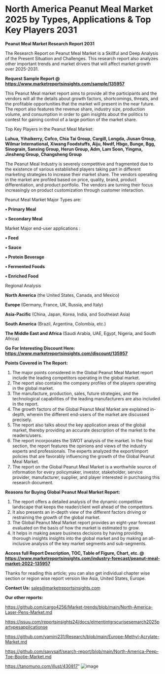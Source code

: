 # North America Peanut Meal Market 2025 by Types, Applications & Top Key Players 2031

<strong>Peanut Meal Market Research Report 2031</strong>

The Research Report on Peanut Meal Market is a Skillful and Deep Analysis of the Present Situation and Challenges. This research report also analyzes other important trends and market drivers that will affect market growth over 2025-2031.

<strong>Request Sample Report @ <a href=https://www.marketreportsinsights.com/sample/135957>https://www.marketreportsinsights.com/sample/135957</a></strong>

This Peanut Meal market report aims to provide all the participants and the vendors will all the details about growth factors, shortcomings, threats, and the profitable opportunities that the market will present in the near future. The report also features the revenue share, industry size, production volume, and consumption in order to gain insights about the politics to contest for gaining control of a large portion of the market share.

Top Key Players in the Peanut Meal Market:

<strong>Luhua, Yihaikerry, Cofco, Chia Tai Group, Cargill, Longda, Jiusan Group, Wilmar International, Xiwang Foodstuffs, Aiju, Nwdf, Hbgo, Bunge, Bgg, Sinograin, Sanxing Group, Herun Group, Adm, Lam Soon, Yingma, Jinsheng Group, Changsheng Group</strong>

The Peanut Meal Industry is severely competitive and fragmented due to the existence of various established players taking part in different marketing strategies to increase their market share. The vendors operating in the market are profiled based on price, quality, brand, product differentiation, and product portfolio. The vendors are turning their focus increasingly on product customization through customer interaction.

Peanut Meal Market Major Types are:

<strong>• Primary Meal

• Secondary Meal</strong>

Market Major end-user applications :

<strong>• Feed

• Sauce

• Protein Beverage

• Fermented Foods

• Enriched Food</strong>

Regional Analysis

</u><strong><b>North America</b></strong> (the United States, Canada, and Mexico)

<strong><b>Europe </b></strong>(Germany, France, UK, Russia, and Italy)

<strong><b>Asia-Pacific</b></strong> (China, Japan, Korea, India, and Southeast Asia)

<strong><b>South America</b></strong> (Brazil, Argentina, Colombia, etc.)

<strong><b>The Middle East and Africa</b></strong> (Saudi Arabia, UAE, Egypt, Nigeria, and South Africa)

<strong>Go For Interesting Discount Here: <a href=https://www.marketreportsinsights.com/discount/135957>https://www.marketreportsinsights.com/discount/135957</a></strong>

<strong>Points Covered in The Report:</strong>
<ol>
  <li>The major points considered in the Global Peanut Meal Market report include the leading competitors operating in the global market.</li>
  <li>The report also contains the company profiles of the players operating in the global market.</li>
  <li>The manufacture, production, sales, future strategies, and the technological capabilities of the leading manufacturers are also included in the report.</li>
  <li>The growth factors of the Global Peanut Meal Market are explained in-depth, wherein the different end-users of the market are discussed precisely.</li>
  <li>The report also talks about the key application areas of the global market, thereby providing an accurate description of the market to the readers/users.</li>
  <li>The report incorporates the SWOT analysis of the market. In the final section, the report features the opinions and views of the industry experts and professionals. The experts analyzed the export/import policies that are favorably influencing the growth of the Global Peanut Meal Market.</li>
  <li>The report on the Global Peanut Meal Market is a worthwhile source of information for every policymaker, investor, stakeholder, service provider, manufacturer, supplier, and player interested in purchasing this research document.</li>
</ol>
<strong>Reasons for Buying Global Peanut Meal Market Report:</strong>

<ol>
  <li>The report offers a detailed analysis of the dynamic competitive landscape that keeps the reader/client well ahead of the competitors.</li>
  <li>It also presents an in-depth view of the different factors driving or restraining the growth of the global market.</li>
  <li>The Global Peanut Meal Market report provides an eight-year forecast evaluated on the basis of how the market is estimated to grow.</li>
  <li>It helps in making aware business decisions by having providing thorough insights insights into the global market and by making an all-inclusive analysis of the key market segments and sub-segments.</li>
</ol>
<strong>Access full Report Description, TOC, Table of Figure, Chart, etc. @ <a href=https://www.marketreportsinsights.com/industry-forecast/peanut-meal-market-2022-135957>https://www.marketreportsinsights.com/industry-forecast/peanut-meal-market-2022-135957</a></strong>


Thanks for reading this article; you can also get individual chapter wise section or region wise report version like Asia, United States, Europe.

<strong>Contact Us:</strong>
sales@marketreportsinsights.com

<strong>Our other reports:</strong>

<a href=https://github.com/cargo4256/Market-trends/blob/main/North-America-Laser-Pens-Market.md>https://github.com/cargo4256/Market-trends/blob/main/North-America-Laser-Pens-Market.md</a>

<a href=https://issuu.com/reportsinsights24/docs/elmentintgrscurisesemarch2025partypesapplicationse>https://issuu.com/reportsinsights24/docs/elmentintgrscurisesemarch2025partypesapplicationse</a>

<a href=https://github.com/yamini231/Research/blob/main/Europe-Methyl-Acrylate-Market.md>https://github.com/yamini231/Research/blob/main/Europe-Methyl-Acrylate-Market.md</a>

<a href=https://github.com/sayysaif/search-report/blob/main/North-America-Peep-Toe-Bootie-Market.md>https://github.com/sayysaif/search-report/blob/main/North-America-Peep-Toe-Bootie-Market.md</a>

<a href=https://tanomuno.com/illust/430817>https://tanomuno.com/illust/430817</a>"
![image](https://github.com/user-attachments/assets/2c0fbf61-a5fd-4715-8df9-88890d080561)
